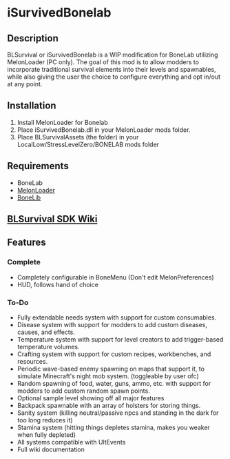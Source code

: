 # iSurvivedBonelab
## Description
BLSurvival or iSurvivedBonelab is a WIP modification for BoneLab utilizing MelonLoader (PC only). The goal of this mod is to allow modders to incorporate traditional survival elements into their levels and spawnables, while also giving the user the choice to configure everything and opt in/out at any point.  

## Installation
1) Install MelonLoader for Bonelab
2) Place iSurvivedBonelab.dll in your MelonLoader mods folder.
3) Place BLSurvivalAssets (the folder) in your LocalLow/StressLevelZero/BONELAB mods folder

## Requirements
- BoneLab
- [MelonLoader](https://melonwiki.xyz/)
- [BoneLib](https://bonelab.thunderstore.io/package/gnonme/BoneLib/)

## [BLSurvival SDK Wiki](https://github.com/TheUltimateNuke/iSurvivedBonelab/wiki)

## Features
### Complete
- Completely configurable in BoneMenu (Don't edit MelonPreferences)
- HUD, follows hand of choice

### To-Do
- Fully extendable needs system with support for custom consumables.
- Disease system with support for modders to add custom diseases, causes, and effects.
- Temperature system with support for level creators to add trigger-based temperature volumes.
- Crafting system with support for custom recipes, workbenches, and resources.
- Periodic wave-based enemy spawning on maps that support it, to simulate Minecraft's night mob system. (toggleable by user ofc)
- Random spawning of food, water, guns, ammo, etc. with support for modders to add custom random spawn points.
- Optional sample level showing off all major features
- Backpack spawnable with an array of holsters for storing things.
- Sanity system (killing neutral/passive npcs and standing in the dark for too long reduces it)
- Stamina system (hitting things depletes stamina, makes you weaker when fully depleted)
- All systems compatible with UltEvents
- Full wiki documentation
